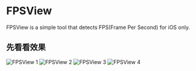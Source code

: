 # FPSView
FPSView is a simple tool that detects FPS(Frame Per Second) for iOS only.

## 先看看效果
![FPSView 1](/img/FPSView_1.jpg)
![FPSView 2](/img/FPSView_2.jpg)
![FPSView 3](/img/FPSView_3.jpg)
![FPSView 4](/img/FPSView_4.jpg)
